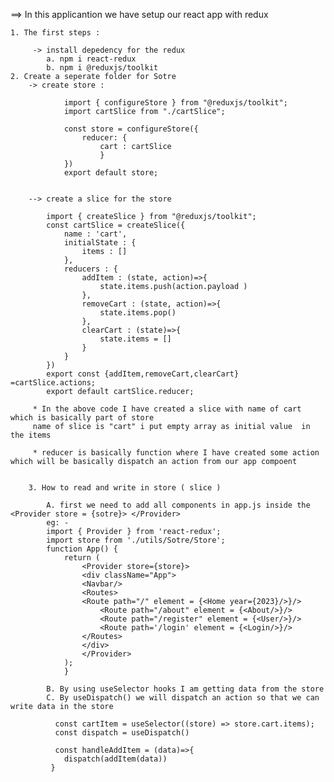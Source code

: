 ==> In this applicantion we have setup our react app with redux
    
    1. The first steps : 

         -> install depedency for the redux
            a. npm i react-redux
            b. npm i @reduxjs/toolkit
    2. Create a seperate folder for Sotre
        -> create store :

                import { configureStore } from "@reduxjs/toolkit";
                import cartSlice from "./cartSlice";

                const store = configureStore({
                    reducer: {
                        cart : cartSlice 
                        }
                })
                export default store;


        --> create a slice for the store 

            import { createSlice } from "@reduxjs/toolkit";
            const cartSlice = createSlice({
                name : 'cart',
                initialState : {
                    items : []
                },
                reducers : {
                    addItem : (state, action)=>{
                        state.items.push(action.payload )
                    },
                    removeCart : (state, action)=>{
                        state.items.pop()
                    },
                    clearCart : (state)=>{
                        state.items = []
                    }
                }
            })
            export const {addItem,removeCart,clearCart} =cartSlice.actions;
            export default cartSlice.reducer;

         * In the above code I have created a slice with name of cart which is basically part of store
         name of slice is "cart" i put empty array as initial value  in the items 

         * reducer is basically function where I have created some action which will be basically dispatch an action from our app compoent


        3. How to read and write in store ( slice )

            A. first we need to add all components in app.js inside the <Provider store = {sotre}> </Provider>
            eg: - 
            import { Provider } from 'react-redux';
            import store from './utils/Sotre/Store';
            function App() {
                return (
                    <Provider store={store}> 
                    <div className="App">
                    <Navbar/>
                    <Routes>
                    <Route path="/" element = {<Home year={2023}/>}/>
                        <Route path="/about" element = {<About/>}/>
                        <Route path="/register" element = {<User/>}/>
                        <Route path='/login' element = {<Login/>}/>
                    </Routes>
                    </div>
                    </Provider>
                );
                }
            
            B. By using useSelector hooks I am getting data from the store
            C. By useDispatch() we will dispatch an action so that we can write data in the store

              const cartItem = useSelector((store) => store.cart.items);
              const dispatch = useDispatch()

              const handleAddItem = (data)=>{
                dispatch(addItem(data))
             }
